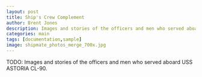 ```yaml
---
layout: post
title: Ship's Crew Complement
author: Brent Jones
description: Images and stories of the officers and men who served aboard USS ASTORIA CL-90.
categories: main
tags: [documentation,sample]
image: shipmate_photos_merge_700x.jpg
---
```


TODO: Images and stories of the officers and men who served aboard USS ASTORIA CL-90.